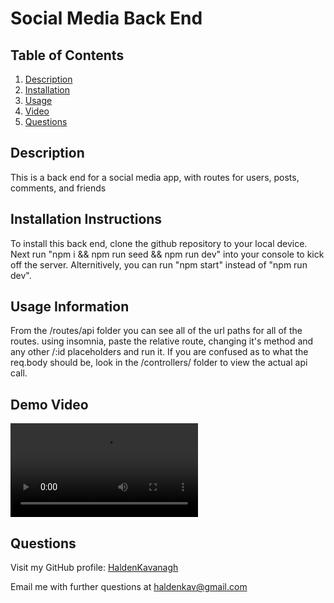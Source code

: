 # Social Media Back End

## Table of Contents

1. [Description](#description)
2. [Installation](#installation-instructions)
3. [Usage](#usage-information)
4. [Video](#demo-video)
5. [Questions](#questions)

## Description

This is a back end for a social media app, with routes for users, posts, comments, and friends

## Installation Instructions

To install this back end, clone the github repository to your local device. Next run "npm i && npm run seed && npm run dev" into your console to kick off the server. Alternitively, you can run "npm start" instead of "npm run dev".

## Usage Information

From the /routes/api folder you can see all of the url paths for all of the routes.
using insomnia, paste the relative route, changing it's method and any other /:id placeholders and run it. If you are confused as to what the req.body should be, look in the /controllers/ folder to view the actual api call.

## Demo Video

![walkthrough-video](/videos/demoVideo.mp4)

## Questions

Visit my GitHub profile: [HaldenKavanagh](https://github.com/HaldenKavanagh/)

Email me with further questions at haldenkav@gmail.com
